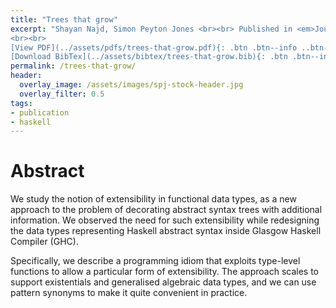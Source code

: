 ```yaml
---
title: "Trees that grow"
excerpt: "Shayan Najd, Simon Peyton Jones <br><br> Published in <em>Journal of Universal Computer Science (JUCS) </em>, Vol 23: pp. 47-62
<br><br>
[View PDF](../assets/pdfs/trees-that-grow.pdf){: .btn .btn--info ..btn--large}
[Download BibTex](../assets/bibtex/trees-that-grow.bib){: .btn .btn--info ..btn--large}"
permalink: /trees-that-grow/
header:
  overlay_image: /assets/images/spj-stock-header.jpg
  overlay_filter: 0.5
tags:
- publication
- haskell
---
```


# Abstract

We study the notion of extensibility in functional data types, as a new approach to the problem of decorating abstract syntax trees with additional information. We observed the need for such extensibility while redesigning the data types representing Haskell abstract syntax inside Glasgow Haskell Compiler (GHC).

Specifically, we describe a programming idiom that exploits type-level functions to allow a particular form of extensibility. The approach scales to support existentials and generalised algebraic data types, and we can use pattern synonyms to make it quite convenient in practice.
